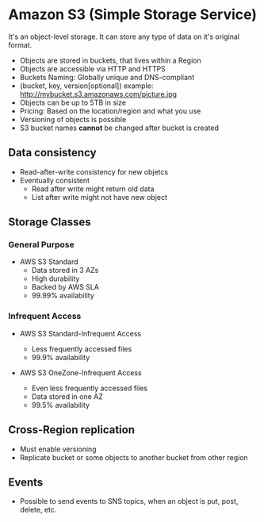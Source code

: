 # Amazon S3 (Simple Storage  Service)

It's an object-level storage. It can store any type of data on it's original format.

- Objects are stored in buckets, that lives within a Region
- Objects are accessible via HTTP and HTTPS
- Buckets Naming: Globally unique and DNS-compliant
- (bucket, key, version[optional]) example: http://mybucket.s3.amazonaws.com/picture.jpg
- Objects can be up to 5TB in size
- Pricing: Based on the location/region and what you use
- Versioning of objects is possible
- S3 bucket names **cannot** be changed after bucket is created

## Data consistency

* Read-after-write consistency for new objetcs
* Eventually consistent
  * Read after write might return old data
  * List after write might not have new object

## Storage Classes

### General Purpose

* AWS S3 Standard
  * Data stored in 3 AZs
  * High durability
  * Backed by AWS SLA
  * 99.99% availability

### Infrequent Access

* AWS S3 Standard-Infrequent Access
  * Less frequently accessed files
  * 99.9% availability

* AWS S3 OneZone-Infrequent Access
  * Even less frequently accessed files 
  * Data stored in one AZ
  * 99.5% availability

## Cross-Region replication

* Must enable versioning
* Replicate bucket or some objects to another bucket from other region

## Events

* Possible to send events to SNS topics, when an object is put, post, delete, etc.

